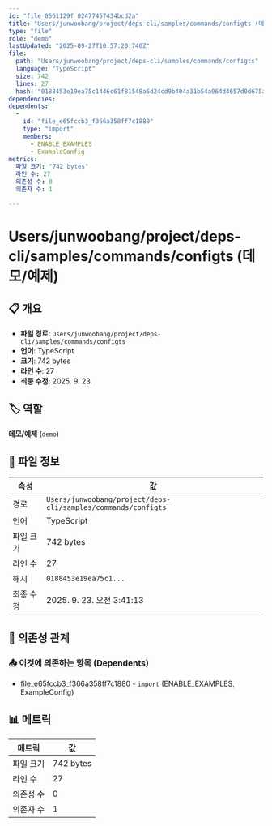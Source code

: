 ```yaml
---
id: "file_0561129f_02477457434bcd2a"
title: "Users/junwoobang/project/deps-cli/samples/commands/configts (데모/예제)"
type: "file"
role: "demo"
lastUpdated: "2025-09-27T10:57:20.740Z"
file:
  path: "Users/junwoobang/project/deps-cli/samples/commands/configts"
  language: "TypeScript"
  size: 742
  lines: 27
  hash: "0188453e19ea75c1446c61f81548a6d24cd9b404a31b54a064d4657d0d675ad3"
dependencies:
dependents:
  -
    id: "file_e65fccb3_f366a358ff7c1880"
    type: "import"
    members:
      - ENABLE_EXAMPLES
      - ExampleConfig
metrics:
  파일 크기: "742 bytes"
  라인 수: 27
  의존성 수: 0
  의존자 수: 1

---
```


# Users/junwoobang/project/deps-cli/samples/commands/configts (데모/예제)

## 📋 개요

- **파일 경로**: `Users/junwoobang/project/deps-cli/samples/commands/configts`
- **언어**: TypeScript
- **크기**: 742 bytes
- **라인 수**: 27
- **최종 수정**: 2025. 9. 23.

## 🏷️ 역할

**데모/예제** (`demo`)

## 📄 파일 정보

| 속성 | 값 |
|------|----|
| 경로 | `Users/junwoobang/project/deps-cli/samples/commands/configts` |
| 언어 | TypeScript |
| 파일 크기 | 742 bytes |
| 라인 수 | 27 |
| 해시 | `0188453e19ea75c1...` |
| 최종 수정 | 2025. 9. 23. 오전 3:41:13 |

## 🔗 의존성 관계

### 📤 이것에 의존하는 항목 (Dependents)

- [file_e65fccb3_f366a358ff7c1880](file_e65fccb3_f366a358ff7c1880.md) - `import` (ENABLE_EXAMPLES, ExampleConfig)

## 📊 메트릭

| 메트릭 | 값 |
|--------|----|
| 파일 크기 | 742 bytes |
| 라인 수 | 27 |
| 의존성 수 | 0 |
| 의존자 수 | 1 |


